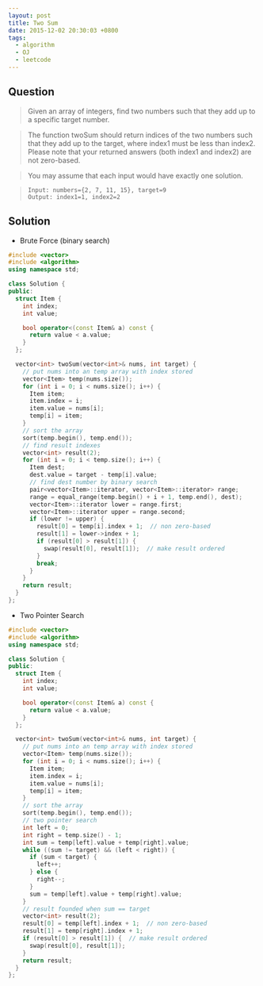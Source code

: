 ```yaml
---
layout: post
title: Two Sum
date: 2015-12-02 20:30:03 +0800
tags:
  - algorithm
  - OJ
  - leetcode
---
```


Question
--------
> Given an array of integers, find two numbers such that they add up to a
  specific target number.

> The function twoSum should return indices of the two numbers such that they
  add up to the target, where index1 must be less than index2. Please note that
  your returned answers (both index1 and index2) are not zero-based.

> You may assume that each input would have exactly one solution.

>     Input: numbers={2, 7, 11, 15}, target=9
>     Output: index1=1, index2=2

Solution
--------
* Brute Force (binary search)

```cpp
#include <vector>
#include <algorithm>
using namespace std;

class Solution {
public:
  struct Item {
    int index;
    int value;

    bool operator<(const Item& a) const {
      return value < a.value;
    }
  };

  vector<int> twoSum(vector<int>& nums, int target) {
    // put nums into an temp array with index stored
    vector<Item> temp(nums.size());
    for (int i = 0; i < nums.size(); i++) {
      Item item;
      item.index = i;
      item.value = nums[i];
      temp[i] = item;
    }
    // sort the array
    sort(temp.begin(), temp.end());
    // find result indexes
    vector<int> result(2);
    for (int i = 0; i < temp.size(); i++) {
      Item dest;
      dest.value = target - temp[i].value;
      // find dest number by binary search
      pair<vector<Item>::iterator, vector<Item>::iterator> range;
      range = equal_range(temp.begin() + i + 1, temp.end(), dest);
      vector<Item>::iterator lower = range.first;
      vector<Item>::iterator upper = range.second;
      if (lower != upper) {
        result[0] = temp[i].index + 1;  // non zero-based
        result[1] = lower->index + 1;
        if (result[0] > result[1]) {
          swap(result[0], result[1]);  // make result ordered
        }
        break;
      }
    }
    return result;
  }
};
```

* Two Pointer Search

```cpp
#include <vector>
#include <algorithm>
using namespace std;

class Solution {
public:
  struct Item {
    int index;
    int value;

    bool operator<(const Item& a) const {
      return value < a.value;
    }
  };

  vector<int> twoSum(vector<int>& nums, int target) {
    // put nums into an temp array with index stored
    vector<Item> temp(nums.size());
    for (int i = 0; i < nums.size(); i++) {
      Item item;
      item.index = i;
      item.value = nums[i];
      temp[i] = item;
    }
    // sort the array
    sort(temp.begin(), temp.end());
    // two pointer search
    int left = 0;
    int right = temp.size() - 1;
    int sum = temp[left].value + temp[right].value;
    while ((sum != target) && (left < right)) {
      if (sum < target) {
        left++;
      } else {
        right--;
      }
      sum = temp[left].value + temp[right].value;
    }
    // result founded when sum == target
    vector<int> result(2);
    result[0] = temp[left].index + 1;  // non zero-based
    result[1] = temp[right].index + 1;
    if (result[0] > result[1]) {  // make result ordered
      swap(result[0], result[1]);
    }
    return result;
  }
};
```
